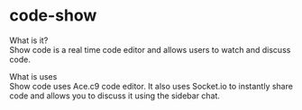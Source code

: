 # code-show

What is it?
<br>
Show code is a real time code editor and allows users to watch and discuss code.

What is uses
<br>
Show code uses Ace.c9 code editor. It also uses Socket.io to instantly share code and allows you to discuss it using the sidebar chat.

